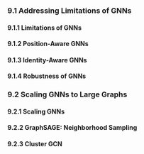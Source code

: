 ### 9.1 Addressing Limitations of GNNs


#### 9.1.1 Limitations of GNNs


#### 9.1.2 Position-Aware GNNs



#### 9.1.3 Identity-Aware GNNs




#### 9.1.4 Robustness of GNNs













### 9.2 Scaling GNNs to Large Graphs



#### 9.2.1 Scaling GNNs




#### 9.2.2 GraphSAGE: Neighborhood Sampling





#### 9.2.3 Cluster GCN